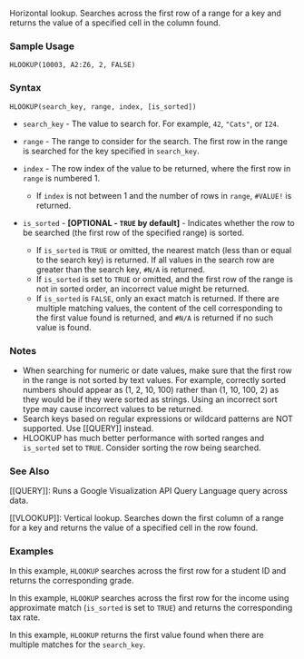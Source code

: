 Horizontal lookup. Searches across the first row of a range for a key and returns the value of a specified cell in the column found.

### Sample Usage

`HLOOKUP(10003, A2:Z6, 2, FALSE)`

### Syntax

`HLOOKUP(search_key, range, index, [is_sorted])`

* `search_key` - The value to search for. For example, `42`, `"Cats"`, or `I24`.
* `range` - The range to consider for the search. The first row in the range is searched for the key specified in `search_key`.
* `index` - The row index of the value to be returned, where the first row in `range` is numbered 1.

  + If `index` is not between 1 and the number of rows in `range`, `#VALUE!` is returned.
* `is_sorted` - **[**OPTIONAL - `TRUE` by default**]** - Indicates whether the row to be searched (the first row of the specified range) is sorted.

  + If `is_sorted` is `TRUE` or omitted, the nearest match (less than or equal to the search key) is returned. If all values in the search row are greater than the search key, `#N/A` is returned.
  + If `is_sorted` is set to `TRUE` or omitted, and the first row of the range is not in sorted order, an incorrect value might be returned.
  + If `is_sorted` is `FALSE`, only an exact match is returned. If there are multiple matching values, the content of the cell corresponding to the first value found is returned, and `#N/A` is returned if no such value is found.

### Notes

* When searching for numeric or date values, make sure that the first row in the range is not sorted by text values. For example, correctly sorted numbers should appear as (1, 2, 10, 100) rather than (1, 10, 100, 2) as they would be if they were sorted as strings. Using an incorrect sort type may cause incorrect values to be returned.
* Search keys based on regular expressions or wildcard patterns are NOT supported. Use [[QUERY]] instead.
* HLOOKUP has much better performance with sorted ranges and `is_sorted` set to `TRUE`. Consider sorting the row being searched.

### See Also

[[QUERY]]: Runs a Google Visualization API Query Language query across data.

[[VLOOKUP]]: Vertical lookup. Searches down the first column of a range for a key and returns the value of a specified cell in the row found.

### Examples

In this example, `HLOOKUP` searches across the first row for a student ID and returns the corresponding grade.

In this example, `HLOOKUP` searches across the first row for the income using approximate match (`is_sorted` is set to `TRUE`) and returns the corresponding tax rate.

In this example, `HLOOKUP` returns the first value found when there are multiple matches for the `search_key`.